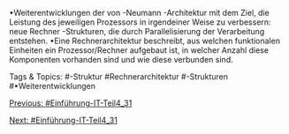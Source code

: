 •Weiterentwicklungen der von -Neumann -Architektur mit dem Ziel, die Leistung des jeweiligen 
Prozessors in irgendeiner Weise zu verbessern: neue Rechner -Strukturen, die durch Parallelisierung 
der Verarbeitung entstehen. 
•Eine Rechnerarchitektur beschreibt, aus welchen funktionalen Einheiten ein Prozessor/Rechner 
aufgebaut ist, in welcher Anzahl diese Komponenten vorhanden sind und wie diese verbunden sind.

   Tags & Topics:
   #-Struktur
   #Rechnerarchitektur
   #-Strukturen
   #•Weiterentwicklungen

[Previous: #Einführung-IT-Teil4_31](Einführung-IT-Teil4_31.md)

[Next: #Einführung-IT-Teil4_31](Einführung-IT-Teil4_31.md)